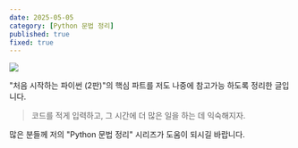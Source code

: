 ```yaml
---
date: 2025-05-05
category: [Python 문법 정리]
published: true
fixed: true
---
```


![](https://velog.velcdn.com/images/haneum/post/6a39733f-60c0-4294-927e-71e132344d1c/image.png)

"처음 시작하는 파이썬 (2판)"의 핵심 파트를 저도 나중에 참고가능 하도록 정리한 글입니다.

> 코드를 적게 입력하고, 그 시간에 더 많은 일을 하는 데 익숙해지자.

많은 분들께 저의 "Python 문법 정리" 시리즈가 도움이 되시길 바랍니다.